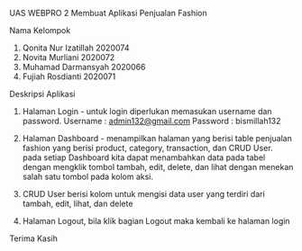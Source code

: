 UAS WEBPRO 2 Membuat Aplikasi Penjualan Fashion 

Nama Kelompok
1. Qonita Nur Izatillah 2020074
2. Novita Murliani 2020072
3. Muhamad Darmansyah 2020066
4. Fujiah Rosdianti 2020071

Deskripsi Aplikasi 

1. Halaman Login - untuk login diperlukan memasukan username dan password. Username : admin132@gmail.com Password : bismillah132

2. Halaman Dashboard - menampilkan halaman yang berisi table penjualan fashion yang berisi product, category, transaction, dan CRUD User. pada setiap Dashboard kita dapat menambahkan data pada tabel dengan mengklik tombol tambah, edit, delete, dan lihat dengan menekan salah satu tombol pada kolom aksi.

3. CRUD User berisi kolom untuk mengisi data user yang terdiri dari tambah, edit, lihat, dan delete

4. Halaman Logout, bila klik bagian Logout maka kembali ke halaman login

Terima Kasih
